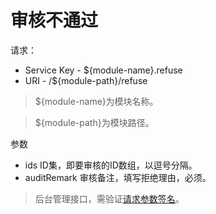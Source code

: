 # 审核不通过

请求：
- Service Key - ${module-name}.refuse
- URI - /${module-path}/refuse
> ${module-name}为模块名称。

> ${module-path}为模块路径。

参数
- ids ID集，即要审核的ID数组，以逗号分隔。
- auditRemark 审核备注，填写拒绝理由，必须。

> 后台管理接口，需验证[请求参数签名](https://github.com/heisedebaise/tephra/blob/master/tephra-ctrl/doc/sign.md)。
